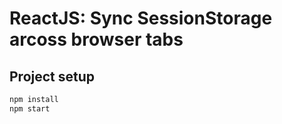 # ReactJS: Sync SessionStorage arcoss browser tabs

## Project setup
```sh
npm install
npm start
```
